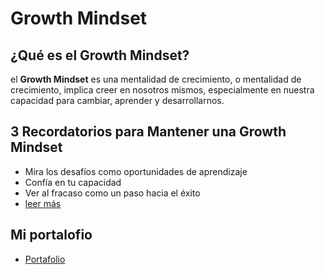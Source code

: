 # Growth Mindset
## ¿Qué es el Growth Mindset?
el **Growth Mindset** es una mentalidad de crecimiento, o mentalidad de crecimiento, implica creer en nosotros mismos, especialmente en nuestra capacidad para cambiar, aprender y desarrollarnos.
## 3 Recordatorios para Mantener una Growth Mindset

- Mira los desafíos como oportunidades de aprendizaje
- Confía en tu capacidad
- Ver al fracaso como un paso hacia el éxito
- [leer más](https://www.atlassian.com/blog/inside-atlassian/growth-mindset)
## Mi portalofio 
- [Portafolio](https://github.com/sheryyyl/readingNotes/edit/main/README.md)
